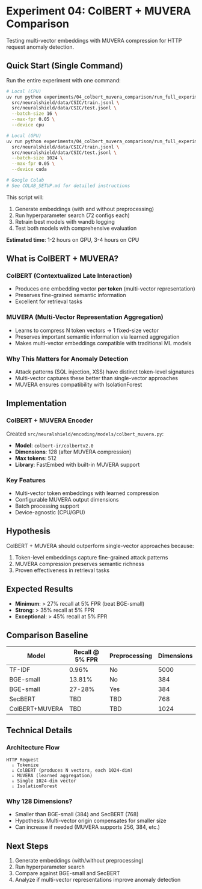 # Experiment 04: ColBERT + MUVERA Comparison

Testing multi-vector embeddings with MUVERA compression for HTTP request anomaly detection.

## Quick Start (Single Command)

Run the entire experiment with one command:

```bash
# Local (CPU)
uv run python experiments/04_colbert_muvera_comparison/run_full_experiment.py \
  src/neuralshield/data/CSIC/train.jsonl \
  src/neuralshield/data/CSIC/test.jsonl \
  --batch-size 16 \
  --max-fpr 0.05 \
  --device cpu

# Local (GPU)
uv run python experiments/04_colbert_muvera_comparison/run_full_experiment.py \
  src/neuralshield/data/CSIC/train.jsonl \
  src/neuralshield/data/CSIC/test.jsonl \
  --batch-size 1024 \
  --max-fpr 0.05 \
  --device cuda

# Google Colab
# See COLAB_SETUP.md for detailed instructions
```

This script will:

1. Generate embeddings (with and without preprocessing)
2. Run hyperparameter search (72 configs each)
3. Retrain best models with wandb logging
4. Test both models with comprehensive evaluation

**Estimated time**: 1-2 hours on GPU, 3-4 hours on CPU

## What is ColBERT + MUVERA?

### ColBERT (Contextualized Late Interaction)

- Produces one embedding vector **per token** (multi-vector representation)
- Preserves fine-grained semantic information
- Excellent for retrieval tasks

### MUVERA (Multi-Vector Representation Aggregation)

- Learns to compress N token vectors → 1 fixed-size vector
- Preserves important semantic information via learned aggregation
- Makes multi-vector embeddings compatible with traditional ML models

### Why This Matters for Anomaly Detection

- Attack patterns (SQL injection, XSS) have distinct token-level signatures
- Multi-vector captures these better than single-vector approaches
- MUVERA ensures compatibility with IsolationForest

## Implementation

### ColBERT + MUVERA Encoder

Created `src/neuralshield/encoding/models/colbert_muvera.py`:

- **Model**: `colbert-ir/colbertv2.0`
- **Dimensions**: 128 (after MUVERA compression)
- **Max tokens**: 512
- **Library**: FastEmbed with built-in MUVERA support

### Key Features

- Multi-vector token embeddings with learned compression
- Configurable MUVERA output dimensions
- Batch processing support
- Device-agnostic (CPU/GPU)

## Hypothesis

ColBERT + MUVERA should outperform single-vector approaches because:

1. Token-level embeddings capture fine-grained attack patterns
2. MUVERA compression preserves semantic richness
3. Proven effectiveness in retrieval tasks

## Expected Results

- **Minimum**: > 27% recall at 5% FPR (beat BGE-small)
- **Strong**: > 35% recall at 5% FPR
- **Exceptional**: > 45% recall at 5% FPR

## Comparison Baseline

| Model          | Recall @ 5% FPR | Preprocessing | Dimensions |
| -------------- | --------------- | ------------- | ---------- |
| TF-IDF         | 0.96%           | No            | 5000       |
| BGE-small      | 13.81%          | No            | 384        |
| BGE-small      | 27-28%          | Yes           | 384        |
| SecBERT        | TBD             | TBD           | 768        |
| ColBERT+MUVERA | TBD             | TBD           | 1024       |

## Technical Details

### Architecture Flow

```
HTTP Request
  ↓ Tokenize
  ↓ ColBERT (produces N vectors, each 1024-dim)
  ↓ MUVERA (learned aggregation)
  ↓ Single 1024-dim vector
  ↓ IsolationForest
```

### Why 128 Dimensions?

- Smaller than BGE-small (384) and SecBERT (768)
- Hypothesis: Multi-vector origin compensates for smaller size
- Can increase if needed (MUVERA supports 256, 384, etc.)

## Next Steps

1. Generate embeddings (with/without preprocessing)
2. Run hyperparameter search
3. Compare against BGE-small and SecBERT
4. Analyze if multi-vector representations improve anomaly detection
